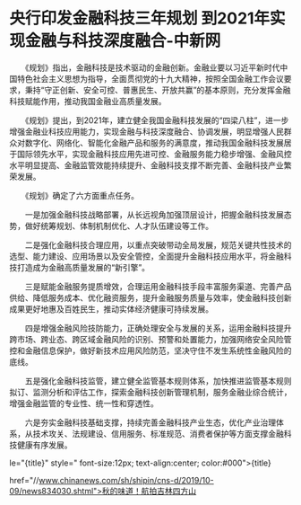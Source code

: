 # 央行印发金融科技三年规划 到2021年实现金融与科技深度融合-中新网

　　《规划》指出，金融科技是技术驱动的金融创新。金融业要以习近平新时代中国特色社会主义思想为指导，全面贯彻党的十九大精神，按照全国金融工作会议要求，秉持“守正创新、安全可控、普惠民生、开放共赢”的基本原则，充分发挥金融科技赋能作用，推动我国金融业高质量发展。

　　《规划》提出，到2021年，建立健全我国金融科技发展的“四梁八柱”，进一步增强金融业科技应用能力，实现金融与科技深度融合、协调发展，明显增强人民群众对数字化、网络化、智能化金融产品和服务的满意度，推动我国金融科技发展居于国际领先水平，实现金融科技应用先进可控、金融服务能力稳步增强、金融风控水平明显提高、金融监管效能持续提升、金融科技支撑不断完善、金融科技产业繁荣发展。

　　《规划》确定了六方面重点任务。

　　一是加强金融科技战略部署，从长远视角加强顶层设计，把握金融科技发展态势，做好统筹规划、体制机制优化、人才队伍建设等工作。

　　二是强化金融科技合理应用，以重点突破带动全局发展，规范关键共性技术的选型、能力建设、应用场景以及安全管控，全面提升金融科技应用水平，将金融科技打造成为金融高质量发展的“新引擎”。

　　三是赋能金融服务提质增效，合理运用金融科技手段丰富服务渠道、完善产品供给、降低服务成本、优化融资服务，提升金融服务质量与效率，使金融科技创新成果更好地惠及百姓民生，推动实体经济健康可持续发展。

　　四是增强金融风险技防能力，正确处理安全与发展的关系，运用金融科技提升跨市场、跨业态、跨区域金融风险的识别、预警和处置能力，加强网络安全风险管控和金融信息保护，做好新技术应用风险防范，坚决守住不发生系统性金融风险的底线。

　　五是强化金融科技监管，建立健全监管基本规则体系，加快推进监管基本规则拟订、监测分析和评估工作，探索金融科技创新管理机制，服务金融业综合统计，增强金融监管的专业性、统一性和穿透性。

　　六是夯实金融科技基础支撑，持续完善金融科技产业生态，优化产业治理体系，从技术攻关、法规建设、信用服务、标准规范、消费者保护等方面支撑金融科技健康有序发展。

le="{title}" style=" font-size:12px; text-align:center; color:#000">{title}

href="//www.chinanews.com/sh/shipin/cns-d/2019/10-09/news834030.shtml">秋的味道！航拍吉林四方山

